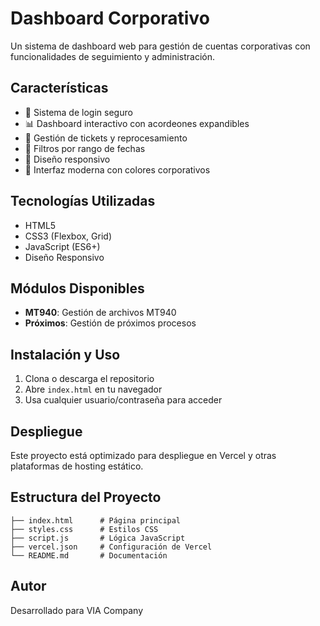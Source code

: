 # Dashboard Corporativo

Un sistema de dashboard web para gestión de cuentas corporativas con funcionalidades de seguimiento y administración.

## Características

- 🔐 Sistema de login seguro
- 📊 Dashboard interactivo con acordeones expandibles
- 🎯 Gestión de tickets y reprocesamiento
- 📅 Filtros por rango de fechas
- 📱 Diseño responsivo
- 🎨 Interfaz moderna con colores corporativos

## Tecnologías Utilizadas

- HTML5
- CSS3 (Flexbox, Grid)
- JavaScript (ES6+)
- Diseño Responsivo

## Módulos Disponibles

- **MT940**: Gestión de archivos MT940
- **Próximos**: Gestión de próximos procesos

## Instalación y Uso

1. Clona o descarga el repositorio
2. Abre `index.html` en tu navegador
3. Usa cualquier usuario/contraseña para acceder

## Despliegue

Este proyecto está optimizado para despliegue en Vercel y otras plataformas de hosting estático.

## Estructura del Proyecto

```
├── index.html      # Página principal
├── styles.css      # Estilos CSS
├── script.js       # Lógica JavaScript
├── vercel.json     # Configuración de Vercel
└── README.md       # Documentación
```

## Autor

Desarrollado para VIA Company